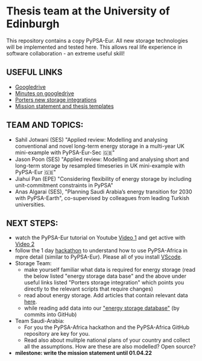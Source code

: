 # Thesis team at the University of Edinburgh
This repository contains a copy PyPSA-Eur. All new storage technologies will be implemented and tested here. This allows real life experience in software collaboration - an extreme useful skill!


## USEFUL LINKS
- [Googledrive](https://drive.google.com/drive/u/0/folders/1ImmFPFz9CmepU-stJDJQEVuS3h_9S2u8)
- [Minutes on googledrive](https://docs.google.com/document/d/1PLb1qXFU_-K9g6yOVact8OtQj6CN42Da/edit?usp=sharing&ouid=117256980987005651142&rtpof=true&sd=true)
- [Porters new storage integrations](https://drive.google.com/drive/u/0/folders/1qtQbJ5KRgPz-oo9uv0cVHx9aB-ynfwN7)
- [Mission statement and thesis templates](https://drive.google.com/drive/u/0/folders/1YvI1U5HqeSEuht2JlTG9DNvAiSC5BMyI)


## TEAM AND TOPICS: 
- Sahil Jotwani (SES) "Applied review: Modelling and analysing conventional and novel long-term energy storage in a multi-year UK mini-example with PyPSA-Eur-Sec 🇬🇧"
- Jason Poon (SES) "Applied review: Modelling and analysing short and long-term storage by resampled timeseries in UK mini-example with PyPSA-Eur 🇬🇧"
- Jiahui Pan (EPE) "Considering flexibility of energy storage by including unit-commitment constraints in PyPSA"
- Anas Algarai (SES), "Planning Saudi Arabia’s energy transition for 2030 with PyPSA-Earth", co-supervised by colleagues from leading Turkish universities.


## NEXT STEPS:
- watch the PyPSA-Eur tutorial on Youtube [Video 1](https://www.youtube.com/watch?v=ty47YU1_eeQ) and get active with [Video 2](https://www.youtube.com/watch?v=mAwhQnNRIvs)
- follow the 1 day [hackathon](https://github.com/pypsa-meets-africa/pypsa-africa-hackathon) to understand how to use PyPSA-Africa in mpre detail (similar to PyPSA-Eur). Please all of you install [VScode](https://code.visualstudio.com/docs/setup/setup-overview).
- Storage Team:
  - make yourself familiar what data is required for energy storage (read the below listed "energy storage data base" and the above under useful links listed "Porters storage integration" which points you directly to the relevant scripts that require changes)
  - read about energy storage. Add articles that contain relevant data [here](https://github.com/pz-max/storage-team/blob/main/energy-storage-literature.csv).
  - while reading add data into our ["energy storage database"](https://github.com/pz-max/storage-team/blob/main/energy-storage-database.csv) (by commits into GitHub)
- Team Saudi-Arabia:
  - For you the PyPSA-Africa hackathon and the PyPSA-Africa GitHub repository are key for you.
  - Read also about mulitple national plans of your country and collect all the assumptions. How are these are also modelled? Open source?
- **milestone: write the mission statement until 01.04.22**
